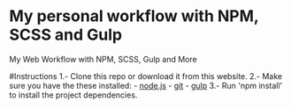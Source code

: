 # My personal workflow with NPM, SCSS and Gulp
My Web Workflow with NPM, SCSS, Gulp and More

#Instructions
1.- Clone this repo or download it from this website.
2.- Make sure you have the these installed: 
    - [node.js](http://nodejs.org/)
    - [git](http://git-scm.com/)
    - [gulp](http://gulpjs.com/)
3.- Run 'npm install' to install the project dependencies.